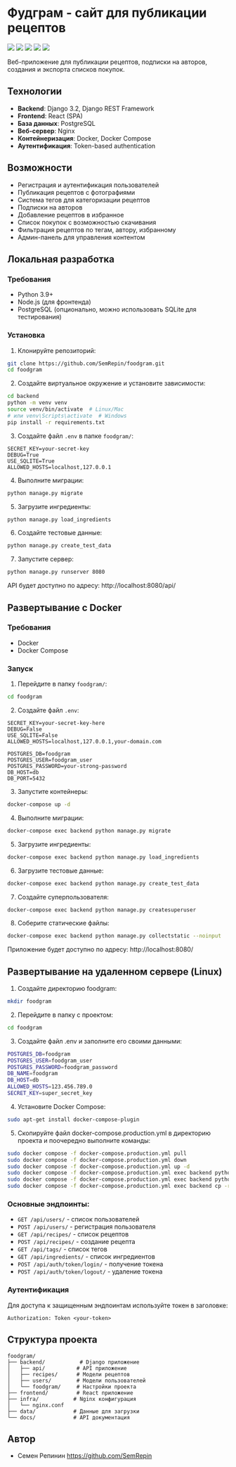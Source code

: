 # Фудграм - сайт для публикации рецептов
![](https://img.shields.io/badge/Python-3776AB?style=for-the-badge&logo=python&logoColor=white)
![](https://img.shields.io/badge/postgresql-4169e1?style=for-the-badge&logo=postgresql&logoColor=white)
![](https://img.shields.io/badge/Django-092E20?style=for-the-badge&logo=django&logoColor=green)
![](https://img.shields.io/badge/docker-257bd6?style=for-the-badge&logo=docker&logoColor=white)
![](https://img.shields.io/badge/-ReactJs-61DAFB?style=for-the-badge&logo=react&logoColor=white)

Веб-приложение для публикации рецептов, подписки на авторов, создания и экспорта списков покупок.

## Технологии

- **Backend**: Django 3.2, Django REST Framework
- **Frontend**: React (SPA)
- **База данных**: PostgreSQL
- **Веб-сервер**: Nginx
- **Контейнеризация**: Docker, Docker Compose
- **Аутентификация**: Token-based authentication

## Возможности

- Регистрация и аутентификация пользователей
- Публикация рецептов с фотографиями
- Система тегов для категоризации рецептов
- Подписки на авторов
- Добавление рецептов в избранное
- Список покупок с возможностью скачивания
- Фильтрация рецептов по тегам, автору, избранному
- Админ-панель для управления контентом

## Локальная разработка

### Требования

- Python 3.9+
- Node.js (для фронтенда)
- PostgreSQL (опционально, можно использовать SQLite для тестирования)

### Установка

1. Клонируйте репозиторий:
```bash
git clone https://github.com/SemRepin/foodgram.git
cd foodgram
```

2. Создайте виртуальное окружение и установите зависимости:
```bash
cd backend
python -m venv venv
source venv/bin/activate  # Linux/Mac
# или venv\Scripts\activate  # Windows
pip install -r requirements.txt
```

3. Создайте файл `.env` в папке `foodgram/`:
```
SECRET_KEY=your-secret-key
DEBUG=True
USE_SQLITE=True
ALLOWED_HOSTS=localhost,127.0.0.1
```

4. Выполните миграции:
```bash
python manage.py migrate
```

5. Загрузите ингредиенты:
```bash
python manage.py load_ingredients
```

6. Создайте тестовые данные:
```bash
python manage.py create_test_data
```

7. Запустите сервер:
```bash
python manage.py runserver 8080
```

API будет доступно по адресу: http://localhost:8080/api/

## Развертывание с Docker

### Требования

- Docker
- Docker Compose

### Запуск

1. Перейдите в папку `foodgram/`:
```bash
cd foodgram
```

2. Создайте файл `.env`:
```
SECRET_KEY=your-secret-key-here
DEBUG=False
USE_SQLITE=False
ALLOWED_HOSTS=localhost,127.0.0.1,your-domain.com

POSTGRES_DB=foodgram
POSTGRES_USER=foodgram_user
POSTGRES_PASSWORD=your-strong-password
DB_HOST=db
DB_PORT=5432
```

3. Запустите контейнеры:
```bash
docker-compose up -d
```

4. Выполните миграции:
```bash
docker-compose exec backend python manage.py migrate
```

5. Загрузите ингредиенты:
```bash
docker-compose exec backend python manage.py load_ingredients
```

6. Загрузите тестовые данные:
```bash
docker-compose exec backend python manage.py create_test_data
```

7. Создайте суперпользователя:
```bash
docker-compose exec backend python manage.py createsuperuser
```

8. Соберите статические файлы:
```bash
docker-compose exec backend python manage.py collectstatic --noinput
```

Приложение будет доступно по адресу: http://localhost:8080/

## Развертывание на удаленном сервере (Linux)

1. Создайте директорию foodgram:

```bash
mkdir foodgram
```

2. Перейдите в папку с проектом:

```bash
cd foodgram
```

3. Создайте файл .env и заполните его своими данными:

```bash
POSTGRES_DB=foodgram
POSTGRES_USER=foodgram_user
POSTGRES_PASSWORD=foodgram_password
DB_NAME=foodgram
DB_HOST=db
ALLOWED_HOSTS=123.456.789.0
SECRET_KEY=super_secret_key
```

4. Установите Docker Compose:

```bash
sudo apt-get install docker-compose-plugin
```

5. Скопируйте файл docker-compose.production.yml в директорию проекта и поочередно выполните команды:

```bash
sudo docker compose -f docker-compose.production.yml pull
sudo docker compose -f docker-compose.production.yml down
sudo docker compose -f docker-compose.production.yml up -d
sudo docker compose -f docker-compose.production.yml exec backend python manage.py migrate
sudo docker compose -f docker-compose.production.yml exec backend python manage.py collectstatic --noinput
sudo docker compose -f docker-compose.production.yml exec backend cp -r /app/collected_static/. /backend_static/static/
```

### Основные эндпоинты:

- `GET /api/users/` - список пользователей
- `POST /api/users/` - регистрация пользователя
- `GET /api/recipes/` - список рецептов
- `POST /api/recipes/` - создание рецепта
- `GET /api/tags/` - список тегов
- `GET /api/ingredients/` - список ингредиентов
- `POST /api/auth/token/login/` - получение токена
- `POST /api/auth/token/logout/` - удаление токена

### Аутентификация

Для доступа к защищенным эндпоинтам используйте токен в заголовке:
```
Authorization: Token <your-token>
```

## Структура проекта

```
foodgram/
├── backend/           # Django приложение
│   ├── api/          # API приложение
│   ├── recipes/      # Модели рецептов
│   ├── users/        # Модели пользователей
│   └── foodgram/     # Настройки проекта
├── frontend/         # React приложение
├── infra/           # Nginx конфигурация
│   └── nginx.conf
├── data/            # Данные для загрузки
└── docs/            # API документация
```

## Автор

* Семен Репинин https://github.com/SemRepin
